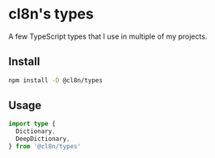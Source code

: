 # cl8n's types

A few TypeScript types that I use in multiple of my projects.

## Install

```sh
npm install -D @cl8n/types
```

## Usage

```typescript
import type {
  Dictionary,
  DeepDictionary,
} from '@cl8n/types'
```
